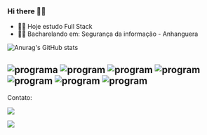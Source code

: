 ### Hi there 🙋‍♂️

- 🧑‍💻 Hoje estudo Full Stack
- 👨‍🎓 Bacharelando em: Segurança da informação - Anhanguera

![Anurag's GitHub stats](https://github-readme-stats.vercel.app/api?username=cauetmg&show_icons=true&theme=merko)




![programa](https://img.shields.io/badge/JavaScript-F7DF1E?style=for-the-badge&logo=javascript&logoColor=black)
![program](https://img.shields.io/badge/HTML-239120?style=for-the-badge&logo=html5&logoColor=white)
![program](https://img.shields.io/badge/Node.js-43853D?style=for-the-badge&logo=node.js&logoColor=white)
![program](https://img.shields.io/badge/CSS-00CED1?&style=for-the-badge&logo=css3&logoColor=white)
![program](https://img.shields.io/badge/SQL-00000F?style=for-the-badge&logo=mysql&logoColor=white)
![program](https://img.shields.io/badge/React-20232A?style=for-the-badge&logo=react&logoColor=61DAFB)
![program](https://img.shields.io/badge/MySQL-005C84?style=for-the-badge&logo=mysql&logoColor=white)
-------------------------
Contato:




![](https://img.shields.io/badge/LinkedIn-0077B5?style=for-the-badge&logo=linkedin&logoColor=white)



![](https://img.shields.io/badge/Gmail-D14836?style=for-the-badge&logo=gmail&logoColor=white)
